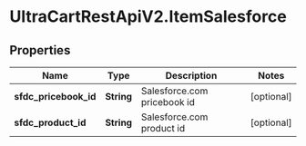 # UltraCartRestApiV2.ItemSalesforce

## Properties

Name | Type | Description | Notes
------------ | ------------- | ------------- | -------------
**sfdc_pricebook_id** | **String** | Salesforce.com pricebook id | [optional] 
**sfdc_product_id** | **String** | Salesforce.com product id | [optional] 


